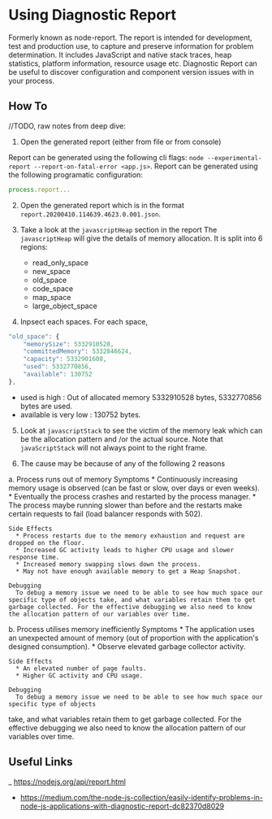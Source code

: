 # Using Diagnostic Report

Formerly known as node-report. The report is intended for development, test and
production use, to capture and preserve information for problem determination.
It includes JavaScript and native stack traces, heap statistics, platform
information, resource usage etc. Diagnostic Report can be useful to discover
configuration and component version issues with in your process.

## How To

//TODO, raw notes from deep dive:

1. Open the generated report (either from file or from console)

  Report can be generated using the following cli flags: `node --experimental-report --report-on-fatal-error <app.js>`.
  Report can be generated using the following programatic configuration:
  ```js
  process.report...
  ```

2. Open the generated report which is in the format `report.20200410.114639.4623.0.001.json`. 

3. Take a look at the `javascriptHeap` section in the report
  The `javascriptHeap` will give the details of memory allocation. It is split into 6 regions:
    * read_only_space
    * new_space
    * old_space
    * code_space
    * map_space
    * large_object_space

4. Inpsect each spaces. For each space,
  ```js
  "old_space": {
      "memorySize": 5332910528,
      "committedMemory": 5332846624,
      "capacity": 5332901608,
      "used": 5332770856,
      "available": 130752
  },
  ```
 * used is high : Out of allocated  memory 5332910528 bytes, 5332770856 bytes are used.
 * available is very low : 130752 bytes.

5. Look at `javascriptStack` to see the victim of the memory leak which can be the allocation pattern and /or the actual source. Note that `javaScriptStack` will not always point to the right frame.

6. The cause may be because of any of the following 2 reasons

  a. Process runs out of memory
    Symptoms
      * Continuously increasing memory usage is observed (can be fast or slow, over days or even weeks).
      * Eventually the process crashes and restarted by the process manager.
      * The process maybe running slower than before and the restarts make certain requests to fail (load balancer responds with 502).
    
    Side Effects
      * Process restarts due to the memory exhaustion and request are dropped on the floor.
      * Increased GC activity leads to higher CPU usage and slower response time.
      * Increased memory swapping slows down the process.
      * May not have enough available memory to get a Heap Snapshot.

    Debugging
      To debug a memory issue we need to be able to see how much space our specific type of objects take, and what variables retain them to get garbage collected. For the effective debugging we also need to know the allocation pattern of our variables over time.

  b. Process utilises memory inefficiently
    Symptoms
      * The application uses an unexpected amount of memory (out of proportion with the application's designed consumption).
      * Observe elevated garbage collector activity.

    Side Effects
      * An elevated number of page faults.
      * Higher GC activity and CPU usage.

    Debugging
      To debug a memory issue we need to be able to see how much space our specific type of objects
 take, and what variables retain them to get garbage collected. For the effective debugging we also
 need to know the allocation pattern of our variables over time.

## Useful Links

_ https://nodejs.org/api/report.html
- https://medium.com/the-node-js-collection/easily-identify-problems-in-node-js-applications-with-diagnostic-report-dc82370d8029
